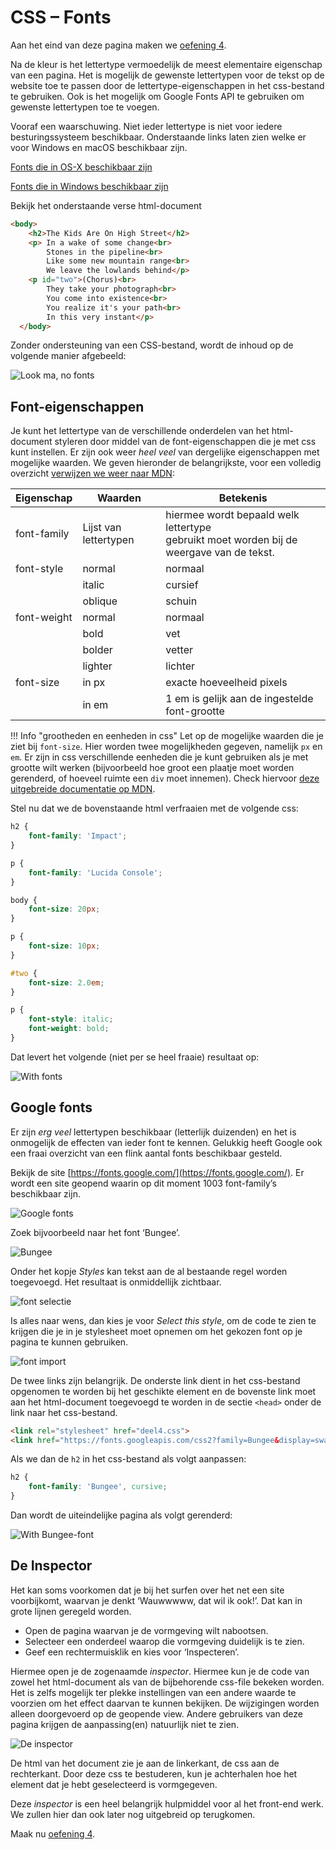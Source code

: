 # CSS – Fonts

Aan het eind van deze pagina maken we [oefening 4](../oefeningen/wk1oefening4.md).

Na de kleur is het lettertype vermoedelijk de meest elementaire eigenschap van een pagina. Het is mogelijk de gewenste lettertypen voor de tekst op de website toe te passen door de lettertype-eigenschappen in het css-bestand te gebruiken. Ook is het mogelijk om Google Fonts API te gebruiken om gewenste lettertypen toe te voegen.

Vooraf een waarschuwing. Niet ieder lettertype is niet voor iedere besturingssysteem beschikbaar. Onderstaande links laten zien welke er voor Windows en macOS beschikbaar zijn.

[Fonts die in OS-X beschikbaar zijn](https://en.wikipedia.org/wiki/List_of_typefaces_included_with_macOS)

[Fonts die in Windows beschikbaar zijn](https://en.wikipedia.org/wiki/List_of_typefaces_included_with_Microsoft_Windows)

Bekijk het onderstaande verse html-document

```html
<body>
    <h2>The Kids Are On High Street</h2>
    <p> In a wake of some change<br>
        Stones in the pipeline<br>
        Like some new mountain range<br>
        We leave the lowlands behind</p>
    <p id="two">(Chorus)<br>
        They take your photograph<br>
        You come into existence<br>
        You realize it's your path<br>
        In this very instant</p>
  </body>
```

Zonder ondersteuning van een CSS-bestand, wordt de inhoud op de volgende manier afgebeeld:

![Look ma, no fonts](imgs/no_fonts.png)

## Font-eigenschappen

Je kunt het lettertype van de verschillende onderdelen van het html-document styleren door middel van de font-eigenschappen die je met css kunt instellen. Er zijn ook weer *heel veel* van dergelijke eigenschappen met mogelijke waarden. We geven hieronder de belangrijkste, voor een volledig overzicht [verwijzen we weer naar MDN](https://developer.mozilla.org/en-US/docs/Web/CSS/font-family):

Eigenschap   | Waarden | Betekenis
-------------|---------|--------------
font-family  | Lijst van lettertypen | hiermee wordt bepaald welk lettertype <br/> gebruikt moet worden bij de weergave van de tekst.
font-style   | normal   | normaal
             | italic   | cursief
             | oblique  | schuin
font-weight  | normal   | normaal
             | bold     | vet
             | bolder   | vetter
             | lighter  | lichter
font-size    | in px    | exacte hoeveelheid pixels
             | in em    | 1 em is gelijk aan de ingestelde font-grootte

!!! Info "grootheden en eenheden in css"
    Let op de mogelijke waarden die je ziet bij `font-size`. Hier worden twee mogelijkheden gegeven, namelijk `px` en `em`. Er zijn in css verschillende eenheden die je kunt gebruiken als je met grootte wilt werken (bijvoorbeeld hoe groot een plaatje moet worden gerenderd, of hoeveel ruimte een `div` moet innemen). Check hiervoor [deze uitgebreide documentatie op MDN](https://developer.mozilla.org/en-US/docs/Learn/CSS/Building_blocks/Values_and_units).

Stel nu dat we de bovenstaande html verfraaien met de volgende css:

```css
h2 {
    font-family: 'Impact';
}

p {
    font-family: 'Lucida Console';
}

body {
    font-size: 20px;
}

p {
    font-size: 10px;
}

#two {
    font-size: 2.0em;
}

p {
    font-style: italic;
    font-weight: bold;
}
```

Dat levert het volgende (niet per se heel fraaie) resultaat op:

![With fonts](imgs/with_fonts1.png)

## Google fonts

Er zijn *erg veel* lettertypen beschikbaar (letterlijk duizenden) en het is onmogelijk de effecten van ieder font te kennen. Gelukkig heeft Google ook een fraai overzicht van een flink aantal fonts beschikbaar gesteld.

Bekijk de site [https://fonts.google.com/](https://fonts.google.com/). Er wordt een site geopend waarin op dit moment 1003 font-family’s beschikbaar zijn.

![Google fonts](imgs/google_fonts.png)

Zoek bijvoorbeeld naar het font ‘Bungee’.

![Bungee](imgs/bungee_font.png)

Onder het kopje *Styles* kan tekst aan de al bestaande regel worden toegevoegd. Het resultaat is onmiddellijk zichtbaar.

![font selectie](imgs/google_font_selectie.png)

Is alles naar wens, dan kies je voor *Select this style*, om de code te zien te krijgen die je in je stylesheet moet opnemen om het gekozen font op je pagina te kunnen gebruiken.

![font import](imgs/google_font_import.png)

De twee links zijn belangrijk. De onderste link dient in het css-bestand opgenomen te worden bij het geschikte element en de bovenste link moet aan het html-document toegevoegd te worden in de sectie `<head>` onder de link naar het css-bestand.

```html
<link rel="stylesheet" href="deel4.css">
<link href="https://fonts.googleapis.com/css2?family=Bungee&display=swap" rel="stylesheet">
```

Als we dan de `h2` in het css-bestand als volgt aanpassen:

```css
h2 {
    font-family: 'Bungee', cursive;
}
```

Dan wordt de uiteindelijke pagina als volgt gerenderd:

![With Bungee-font](imgs/with_fonts2.png)

## De Inspector

Het kan soms voorkomen dat je bij het surfen over het net een site voorbijkomt, waarvan je denkt ‘Wauwwwww, dat wil ik ook!’. Dat kan in grote lijnen geregeld worden.

- Open de pagina waarvan je de vormgeving wilt nabootsen.
- Selecteer een onderdeel waarop die vormgeving duidelijk is te zien.
- Geef een rechtermuisklik en kies voor ‘Inspecteren’.

Hiermee open je de zogenaamde *inspector*. Hiermee kun je de code van zowel het html-document als van de bijbehorende css-file bekeken worden. Het is zelfs mogelijk ter plekke instellingen van een andere waarde te voorzien om het effect daarvan te kunnen bekijken. De wijzigingen worden alleen doorgevoerd op de geopende view. Andere gebruikers van deze pagina krijgen de aanpassing(en) natuurlijk niet te zien.

![De inspector](imgs/inspector.png)

De html van het document zie je aan de linkerkant, de css aan de rechterkant. Door deze css te bestuderen, kun je achterhalen hoe het element dat je hebt geselecteerd is vormgegeven.

Deze *inspector* is een heel belangrijk hulpmiddel voor al het front-end werk. We zullen hier dan ook later nog uitgebreid op terugkomen.

Maak nu [oefening 4](../oefeningen/wk1oefening4.md).
